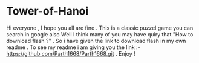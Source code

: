 # Tower-of-Hanoi
Hi everyone , I hope you all are fine .
This is a classic puzzel game you can search in google also 
Well I think many of you may have quiry that "How to download flash ?" .
So i have given the link to download flash in my own readme .
To see my readme i am giving you the link :-  https://github.com/Parth1668/Parth1668.git .
Enjoy !
